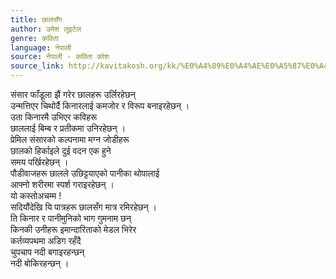 ```yaml
---
title: छालसँग
author: उमेश लुइटेल
genre: कविता
language: नेपाली
source: नेपाली - कविता कोश
source_link: http://kavitakosh.org/kk/%E0%A4%89%E0%A4%AE%E0%A5%87%E0%A4%B6_%E0%A4%B2%E0%A5%81%E0%A4%87%E0%A4%9F%E0%A5%87%E0%A4%B2
---
```


संसार फाँडूला झैं गरेर छालहरू उर्लिरहेछन्  
उन्मत्तिएर चिथोर्दै किनारलाई कमजोर र विरूप बनाइरहेछन् ।  
उता किनारमै उभिएर कविहरू  
छाललाई बिम्ब र प्रतीकमा उनिरहेछन् ।  
प्रेमिल संसारको कल्पनामा मग्न जोडीहरू  
छालको हिर्काइले दुई वदन एक हुने  
समय पर्खिरहेछन् ।  
पौडीवाजहरू छालले उछिट्टयाएको पानीका थोपालाई  
आफ्नो शरीरमा स्पर्श गराइरहेछन् ।  
यो कस्तोअचम्म !  
सदियौंदेखि यि पात्रहरू छालसँग मात्र रमिरहेछन् ।  
ति किनार र पानीमुनिको भाग गुमनाम छन्  
किनकी उनीहरू इमान्दारिताको मेडल भिरेर  
कर्तव्यपथमा अडिग रहँदै  
चुपचाप नदी बगाइरहन्छन्  
नदी बोकिरहन्छन् ।
